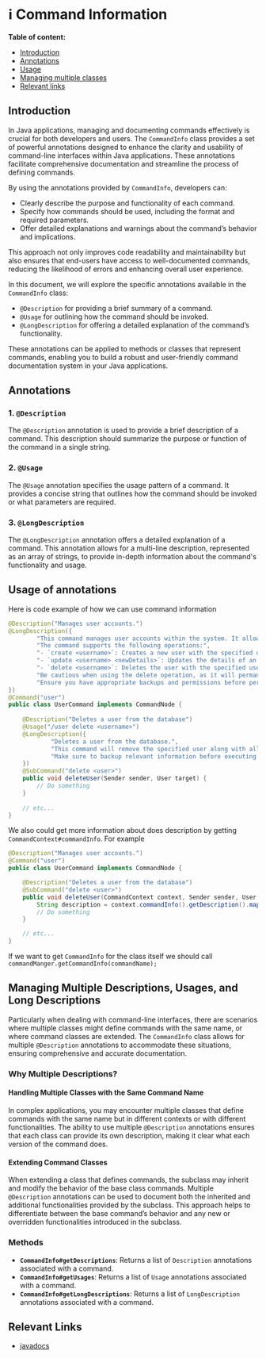 # ℹ️ Command Information

**Table of content:**
- [Introduction](#introduction)
- [Annotations](#annotations)
- [Usage](#usage-of-annotations)
- [Managing multiple classes](#managing-multiple-descriptions-usages-and-long-descriptions)
- [Relevant links](#relevant-links)

## Introduction

In Java applications, managing and documenting commands effectively is crucial for both developers and users. The `CommandInfo` class provides a set of powerful annotations designed to enhance the clarity and usability of command-line interfaces within Java applications. These annotations facilitate comprehensive documentation and streamline the process of defining commands.

By using the annotations provided by `CommandInfo`, developers can:

- Clearly describe the purpose and functionality of each command.
- Specify how commands should be used, including the format and required parameters.
- Offer detailed explanations and warnings about the command’s behavior and implications.

This approach not only improves code readability and maintainability but also ensures that end-users have access to well-documented commands, reducing the likelihood of errors and enhancing overall user experience.

In this document, we will explore the specific annotations available in the `CommandInfo` class:

- `@Description` for providing a brief summary of a command.
- `@Usage` for outlining how the command should be invoked.
- `@LongDescription` for offering a detailed explanation of the command’s functionality.

These annotations can be applied to methods or classes that represent commands, enabling you to build a robust and user-friendly command documentation system in your Java applications.

## Annotations

### 1. `@Description`

The `@Description` annotation is used to provide a brief description of a command. This description should summarize the purpose or function of the command in a single string.

### 2. `@Usage`

The `@Usage` annotation specifies the usage pattern of a command. It provides a concise string that outlines how the command should be invoked or what parameters are required.

### 3. `@LongDescription`

The `@LongDescription` annotation offers a detailed explanation of a command. This annotation allows for a multi-line description, represented as an array of strings, to provide in-depth information about the command's functionality and usage.

## Usage of annotations

Here is code example of how we can use command information
```java
@Description("Manages user accounts.")
@LongDescription({
        "This command manages user accounts within the system. It allows for various operations such as creating, updating, and deleting user accounts.",
        "The command supports the following operations:",
        "- `create <username>`: Creates a new user with the specified username.",
        "- `update <username> <newDetails>`: Updates the details of an existing user.",
        "- `delete <username>`: Deletes the user with the specified username.",
        "Be cautious when using the delete operation, as it will permanently remove the user and their associated data from the system.",
        "Ensure you have appropriate backups and permissions before performing deletions."
})
@Command("user")
public class UserCommand implements CommandNode {
    
    @Description("Deletes a user from the database")
    @Usage("/user delete <username>")
    @LongDescription({
            "Deletes a user from the database.",
            "This command will remove the specified user along with all associated data.",
            "Make sure to backup relevant information before executing this command."
    })
    @SubCommand("delete <user>")
    public void deleteUser(Sender sender, User target) {
        // Do something
    }
    
    // etc...
}
```

We also could get more information about does description by getting `CommandContext#commandInfo`.
For example
```java
@Description("Manages user accounts.")
@Command("user")
public class UserCommand implements CommandNode {

    @Description("Deletes a user from the database")
    @SubCommand("delete <user>")
    public void deleteUser(CommandContext context, Sender sender, User target) {
        String description = context.commandInfo().getDescription().map(Description::value).orElse(null);
        // Do something
    }

    // etc...
}
```

If we want to get `CommandInfo` for the class itself we should call
`commandManger.getCommandInfo(commandName);`

## Managing Multiple Descriptions, Usages, and Long Descriptions
Particularly when dealing with command-line interfaces, there are scenarios where multiple classes might define commands with the same name, or where command classes are extended. The `CommandInfo` class allows for multiple `@Description` annotations to accommodate these situations, ensuring comprehensive and accurate documentation.

### Why Multiple Descriptions?

#### Handling Multiple Classes with the Same Command Name

In complex applications, you may encounter multiple classes that define commands with the same name but in different contexts or with different functionalities. The ability to use multiple `@Description` annotations ensures that each class can provide its own description, making it clear what each version of the command does.

#### Extending Command Classes

When extending a class that defines commands, the subclass may inherit and modify the behavior of the base class commands. Multiple `@Description` annotations can be used to document both the inherited and additional functionalities provided by the subclass. This approach helps to differentiate between the base command’s behavior and any new or overridden functionalities introduced in the subclass.

### Methods

- **`CommandInfo#getDescriptions`**: Returns a list of `Description` annotations associated with a command.
- **`CommandInfo#getUsages`**: Returns a list of `Usage` annotations associated with a command.
- **`CommandInfo#getLongDescriptions`**: Returns a list of `LongDescription` annotations associated with a command.

## Relevant Links
* [javadocs](https://cocoa-beans.apartium.net/%version%/commands/net/apartium/cocoabeans/commands/CommandInfo.html)